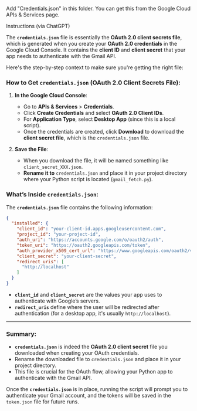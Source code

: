 Add "Credentials.json" in this folder. You can get this from the Google Cloud APIs & Services page.

Instructions (via ChatGPT)

The **`credentials.json`** file is essentially the **OAuth 2.0 client secrets file**, which is generated when you create your **OAuth 2.0 credentials** in the Google Cloud Console. It contains the **client ID** and **client secret** that your app needs to authenticate with the Gmail API.

Here's the step-by-step context to make sure you're getting the right file:

### How to Get `credentials.json` (OAuth 2.0 Client Secrets File):

1. **In the Google Cloud Console**:
   - Go to **APIs & Services** > **Credentials**.
   - Click **Create Credentials** and select **OAuth 2.0 Client IDs**.
   - For **Application Type**, select **Desktop App** (since this is a local script).
   - Once the credentials are created, click **Download** to download the **client secret file**, which is the `credentials.json` file.

2. **Save the File**:
   - When you download the file, it will be named something like `client_secret_XXX.json`.
   - **Rename it to** `credentials.json` and place it in your project directory where your Python script is located (`gmail_fetch.py`).

### What’s Inside `credentials.json`:
The **`credentials.json`** file contains the following information:
```json
{
  "installed": {
    "client_id": "your-client-id.apps.googleusercontent.com",
    "project_id": "your-project-id",
    "auth_uri": "https://accounts.google.com/o/oauth2/auth",
    "token_uri": "https://oauth2.googleapis.com/token",
    "auth_provider_x509_cert_url": "https://www.googleapis.com/oauth2/v1/certs",
    "client_secret": "your-client-secret",
    "redirect_uris": [
      "http://localhost"
    ]
  }
}
```
- **`client_id`** and **`client_secret`** are the values your app uses to authenticate with Google’s servers.
- **`redirect_uris`** define where the user will be redirected after authentication (for a desktop app, it's usually `http://localhost`).

---

### Summary:
- **`credentials.json`** is indeed the **OAuth 2.0 client secret** file you downloaded when creating your OAuth credentials.
- Rename the downloaded file to `credentials.json` and place it in your project directory.
- This file is crucial for the OAuth flow, allowing your Python app to authenticate with the Gmail API.

Once the **`credentials.json`** is in place, running the script will prompt you to authenticate your Gmail account, and the tokens will be saved in the `token.json` file for future runs.
